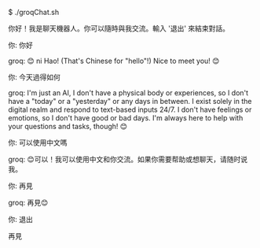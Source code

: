 $ ./groqChat.sh

你好！我是聊天機器人。你可以隨時與我交流。輸入 '退出' 來結束對話。

你: 你好  

groq: 😊 ni Hao! (That's Chinese for "hello"!) Nice to meet you! 😊

你: 今天過得如何

groq: I'm just an AI, I don't have a physical body or experiences, so I don't have a "today" or a "yesterday" or any days in between. I exist solely in the digital realm and respond to text-based inputs 24/7. I don't have feelings or emotions, so I don't have good or bad days. I'm always here to help with your questions and tasks, though! 😊

你: 可以使用中文嗎

groq: 😊可以！我可以使用中文和你交流。如果你需要帮助或想聊天，请随时说我。

你: 再見

groq: 再見😊

你: 退出

再見

